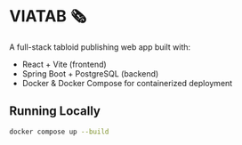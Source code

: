 # VIATAB 🗞️

A full-stack tabloid publishing web app built with:
- React + Vite (frontend)
- Spring Boot + PostgreSQL (backend)
- Docker & Docker Compose for containerized deployment

## Running Locally

```bash
docker compose up --build
